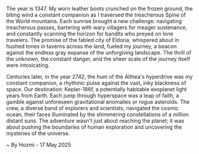 
The year is 1347.  My worn leather boots crunched on the frozen ground, the biting wind a constant companion as I traversed the treacherous Spine of the World mountains.  Each sunrise brought a new challenge: navigating treacherous passes, bartering with wary villagers for meager sustenance, and constantly scanning the horizon for bandits who preyed on lone travelers.  The promise of the fabled city of Eldoria, whispered about in hushed tones in taverns across the land, fueled my journey, a beacon against the endless gray expanse of the unforgiving landscape.  The thrill of the unknown, the constant danger, and the sheer scale of the journey itself were intoxicating.

Centuries later, in the year 2742, the hum of the Althea's hyperdrive was my constant companion, a rhythmic pulse against the vast, inky blackness of space.  Our destination: Kepler-186f, a potentially habitable exoplanet light years from Earth.  Each jump through hyperspace was a leap of faith, a gamble against unforeseen gravitational anomalies or rogue asteroids.  The crew, a diverse band of explorers and scientists, navigated the cosmic ocean, their faces illuminated by the shimmering constellations of a million distant suns. The adventure wasn't just about reaching the planet; it was about pushing the boundaries of human exploration and uncovering the mysteries of the universe.

~ By Hozmi - 17 May 2025

